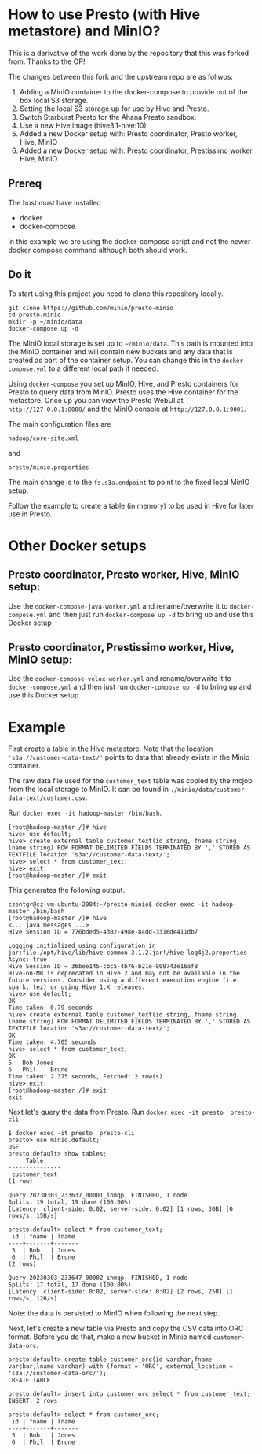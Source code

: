 # How to use Presto (with Hive metastore) and MinIO?

This is a derivative of the work done by the repository that this was forked from. Thanks to the OP!

The changes between this fork and the upstream repo are as follwos:
1. Adding a MinIO container to the docker-compose to provide out of the box local S3 storage. 
2. Setting the local S3 storage up for use by Hive and Presto.
3. Switch Starburst Presto for the Ahana Presto sandbox.
4. Use a new Hive image (hive3.1-hive:10)
5. Added a new Docker setup with: Presto coordinator, Presto worker, Hive, MinIO
6. Added a new Docker setup with: Presto coordinator, Prestissimo worker, Hive, MinIO


## Prereq

The host must have installed 
- docker 
- docker-compose

In this example we are using the docker-compose script and not the newer docker compose command although both should work.


## Do it

To start using this project you need to clone this repository locally.

```
git clone https://github.com/minio/presto-minio
cd presto-minio
mkdir -p ~/minio/data
docker-compose up -d
```

The MinIO local storage is set up to `~/minio/data`. This path is mounted into the MinIO container and will contain new buckets and any data that is created as part of the container setup. You can change this in the `docker-compose.yml` to a different local path if needed.

Using `docker-compose` you set up MinIO, Hive, and Presto containers for Presto to query data from MinIO. Presto uses the Hive container for the metastore. Once up you can view the Presto WebUI at `http://127.0.0.1:8080/` and the MinIO console at `http://127.0.0.1:9001`.

The main configuration files are

```
hadoop/core-site.xml
```

and

```
presto/minio.properties
```

The main change is to the `fs.s3a.endpoint` to point to the fixed local MinIO setup.

Follow the example to create a table (in memory) to be used in Hive for later use in Presto.


# Other Docker setups
## Presto coordinator, Presto worker, Hive, MinIO setup:
Use the `docker-compose-java-worker.yml` and rename/overwrite it to `docker-compose.yml` and then just run `docker-compose up -d` to bring up and use this Docker setup

## Presto coordinator, Prestissimo worker, Hive, MinIO setup:
Use the `docker-compose-velox-worker.yml` and rename/overwrite it to `docker-compose.yml` and then just run `docker-compose up -d` to bring up and use this Docker setup


# Example
First create a table in the Hive metastore. Note that the location `'s3a://customer-data-text/'` points to data that already exists in the Minio container.

The raw data file used for the `customer_text` table was copied by the mcjob from the local storage to MinIO. It can be found in `./minio/data/customer-data-text/customer.csv`.

Run `docker exec -it hadoop-master /bin/bash`.

```
[root@hadoop-master /]# hive
hive> use default;
hive> create external table customer_text(id string, fname string, lname string) ROW FORMAT DELIMITED FIELDS TERMINATED BY ',' STORED AS TEXTFILE location 's3a://customer-data-text/';
hive> select * from customer_text;
hive> exit;
[root@hadoop-master /]# exit
```

This generates the following output.

```
czentgr@cz-vm-ubuntu-2004:~/presto-minio$ docker exec -it hadoop-master /bin/bash
[root@hadoop-master /]# hive
<... java messages ...>
Hive Session ID = 776bded5-4302-498e-84dd-3316de411db7

Logging initialized using configuration in jar:file:/opt/hive/lib/hive-common-3.1.2.jar!/hive-log4j2.properties Async: true
Hive Session ID = 36bee145-cbc5-4b76-b21e-809743e16af8
Hive-on-MR is deprecated in Hive 2 and may not be available in the future versions. Consider using a different execution engine (i.e. spark, tez) or using Hive 1.X releases.
hive> use default;
OK
Time taken: 0.79 seconds
hive> create external table customer_text(id string, fname string, lname string) ROW FORMAT DELIMITED FIELDS TERMINATED BY ',' STORED AS TEXTFILE location 's3a://customer-data-text/';
OK
Time taken: 4.705 seconds
hive> select * from customer_text;
OK
5	Bob	Jones
6	Phil	Brune
Time taken: 2.375 seconds, Fetched: 2 row(s)
hive> exit;
[root@hadoop-master /]# exit
exit
```


Next let's query the data from Presto. Run `docker exec -it presto  presto-cli`


```
$ docker exec -it presto  presto-cli
presto> use minio.default;
USE
presto:default> show tables;
     Table     
---------------
 customer_text 
(1 row)

Query 20230303_233637_00001_ihmqp, FINISHED, 1 node
Splits: 19 total, 19 done (100.00%)
[Latency: client-side: 0:02, server-side: 0:02] [1 rows, 30B] [0 rows/s, 15B/s]

presto:default> select * from customer_text;
 id | fname | lname 
----+-------+-------
 5  | Bob   | Jones 
 6  | Phil  | Brune 
(2 rows)

Query 20230303_233647_00002_ihmqp, FINISHED, 1 node
Splits: 17 total, 17 done (100.00%)
[Latency: client-side: 0:02, server-side: 0:02] [2 rows, 25B] [1 rows/s, 12B/s]

```

Note: the data is persisted to MinIO when following the next step.

Next, let's create a new table via Presto and copy the CSV data into ORC format. Before you do that, make a new bucket in Minio named `customer-data-orc`.

```
presto:default> create table customer_orc(id varchar,fname varchar,lname varchar) with (format = 'ORC', external_location = 's3a://customer-data-orc/');
CREATE TABLE

presto:default> insert into customer_orc select * from customer_text;
INSERT: 2 rows

presto:default> select * from customer_orc;
 id | fname | lname
----+-------+-------
 5  | Bob   | Jones
 6  | Phil  | Brune
```
